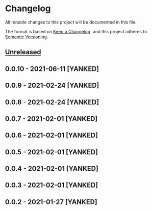 # Changelog
All notable changes to this project will be documented in this file.

The format is based on [Keep a Changelog](https://keepachangelog.com/en/1.0.0/),
and this project adheres to [Semantic Versioning](https://semver.org/spec/v2.0.0.html).

## [Unreleased]

## 0.0.10 - 2021-06-11 [YANKED]

## 0.0.9 - 2021-02-24 [YANKED]

## 0.0.8 - 2021-02-24 [YANKED]

## 0.0.7 - 2021-02-01 [YANKED]

## 0.0.6 - 2021-02-01 [YANKED]

## 0.0.5 - 2021-02-01 [YANKED]

## 0.0.4 - 2021-02-01 [YANKED]

## 0.0.3 - 2021-02-01 [YANKED]

## 0.0.2 - 2021-01-27 [YANKED]
[Unreleased]: https://github.com/geut/jsdast/compare/v0.0.10...HEAD
